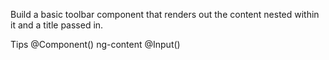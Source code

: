 Build a basic toolbar component that renders out the content nested within it and a title passed in.

Tips
@Component()
ng-content
@Input()
